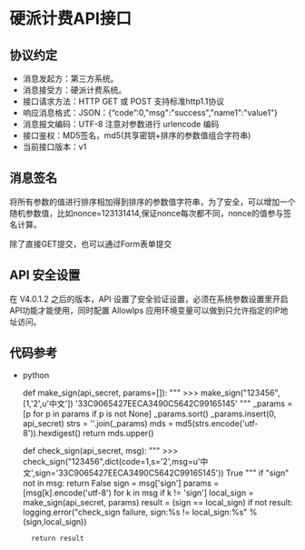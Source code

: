 # 硬派计费API接口

## 协议约定

- 消息发起方：第三方系统。
- 消息接受方：硬派计费系统。
- 接口请求方法：HTTP GET 或 POST 支持标准http1.1协议
- 响应消息格式：JSON：{“code”:0,"msg":"success","name1":"value1"}
- 消息报文编码：UTF-8 注意对参数进行 urlencode 编码
- 接口鉴权：MD5签名，md5(共享密钥+排序的参数值组合字符串)
- 当前接口版本：v1

## 消息签名

将所有参数的值进行排序相加得到排序的参数值字符串，为了安全，可以增加一个随机参数值，比如nonce=123131414,保证nonce每次都不同，nonce的值参与签名计算。

除了直接GET提交，也可以通过Form表单提交


## API 安全设置

在 V4.0.1.2 之后的版本，API 设置了安全验证设置，必须在系统参数设置里开启API功能才能使用，同时配置 AllowIps 应用环境变量可以做到只允许指定的IP地址访问。


## 代码参考

- python

    def make_sign(api_secret, params=[]):
        """
            >>> make_sign("123456",[1,'2',u'中文'])
            '33C9065427EECA3490C5642C99165145'
        """
        _params = [p for p in params if p is not None]
        _params.sort()
        _params.insert(0, api_secret)
        strs = ''.join(_params)
        mds = md5(strs.encode('utf-8')).hexdigest()
        return mds.upper()

    def check_sign(api_secret, msg):
        """
            >>>  check_sign("123456",dict(code=1,s='2',msg=u'中文',sign='33C9065427EECA3490C5642C99165145'))
            True
        """
        if "sign" not in msg:
            return False
        sign = msg['sign']
        params = [msg[k].encode('utf-8') for k in msg if k != 'sign']
        local_sign = make_sign(api_secret, params)
        result = (sign == local_sign)
        if not result:
            logging.error("check_sign failure, sign:%s != local_sign:%s" %(sign,local_sign))

        return result